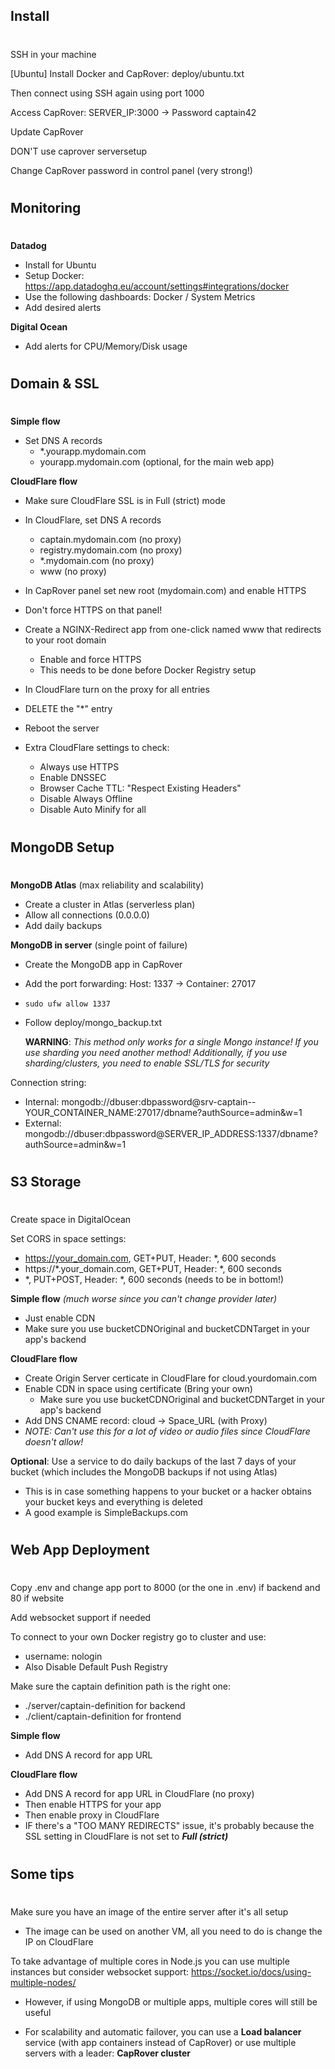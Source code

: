 ## Install
#

SSH in your machine

[Ubuntu] Install Docker and CapRover: deploy/ubuntu.txt

Then connect using SSH again using port 1000

Access CapRover: SERVER_IP:3000 -> Password captain42

Update CapRover

DON'T use caprover serversetup

Change CapRover password in control panel (very strong!)

#
## Monitoring
#

**Datadog**
- Install for Ubuntu
- Setup Docker: https://app.datadoghq.eu/account/settings#integrations/docker
- Use the following dashboards: Docker / System Metrics
- Add desired alerts

**Digital Ocean**
- Add alerts for CPU/Memory/Disk usage

#
## Domain & SSL
#

**Simple flow**
- Set DNS A records
  - *.yourapp.mydomain.com
  - yourapp.mydomain.com (optional, for the main web app)

**CloudFlare flow**
- Make sure CloudFlare SSL is in Full (strict) mode
- In CloudFlare, set DNS A records 
  - captain.mydomain.com (no proxy)
  - registry.mydomain.com (no proxy)
  - *.mydomain.com (no proxy)
  - www (no proxy)
- In CapRover panel set new root (mydomain.com) and enable HTTPS
- Don't force HTTPS on that panel!
- Create a NGINX-Redirect app from one-click named www that redirects to your root domain
  - Enable and force HTTPS
  - This needs to be done before Docker Registry setup
- In CloudFlare turn on the proxy for all entries
- DELETE the "*" entry
- Reboot the server

- Extra CloudFlare settings to check:
  - Always use HTTPS
  - Enable DNSSEC
  - Browser Cache TTL: "Respect Existing Headers"
  - Disable Always Offline
  - Disable Auto Minify for all

#
## MongoDB Setup
#

**MongoDB Atlas** (max reliability and scalability)
- Create a cluster in Atlas (serverless plan)
- Allow all connections (0.0.0.0)
- Add daily backups

**MongoDB in server** (single point of failure)
- Create the MongoDB app in CapRover
- Add the port forwarding: Host: 1337 -> Container: 27017
- ```sudo ufw allow 1337```
- Follow deploy/mongo_backup.txt

	**WARNING**: *This method only works for a single Mongo instance! If you use sharding you need another method! Additionally, if you use sharding/clusters, you need to enable SSL/TLS for security*

Connection string: 
- Internal: mongodb://dbuser:dbpassword@srv-captain--YOUR_CONTAINER_NAME:27017/dbname?authSource=admin&w=1
- External: mongodb://dbuser:dbpassword@SERVER_IP_ADDRESS:1337/dbname?authSource=admin&w=1

#
## S3 Storage
#

Create space in DigitalOcean

Set CORS in space settings: 
- https://your_domain.com, GET+PUT, Header: *, 600 seconds
- https://*.your_domain.com, GET+PUT, Header: *, 600 seconds
- *, PUT+POST, Header: *, 600 seconds (needs to be in bottom!)

**Simple flow** *(much worse since you can't change provider later)*
- Just enable CDN
- Make sure you use bucketCDNOriginal and bucketCDNTarget in your app's backend

**CloudFlare flow**
- Create Origin Server certicate in CloudFlare for cloud.yourdomain.com
- Enable CDN in space using certificate (Bring your own)
  - Make sure you use bucketCDNOriginal and bucketCDNTarget in your app's backend
- Add DNS CNAME record: cloud -> Space_URL (with Proxy)
- *NOTE: Can't use this for a lot of video or audio files since CloudFlare doesn't allow!*

**Optional**: Use a service to do daily backups of the last 7 days of your bucket (which includes the MongoDB backups if not using Atlas)
- This is in case something happens to your bucket or a hacker obtains your bucket keys and everything is deleted
- A good example is SimpleBackups.com

#
## Web App Deployment
#

Copy .env and change app port to 8000 (or the one in .env) if backend and 80 if website

Add websocket support if needed

To connect to your own Docker registry go to cluster and use:
- username: nologin
- Also Disable Default Push Registry

Make sure the captain definition path is the right one:
- ./server/captain-definition for backend
- ./client/captain-definition for frontend

**Simple flow**
- Add DNS A record for app URL

**CloudFlare flow**
- Add DNS A record for app URL in CloudFlare (no proxy)
- Then enable HTTPS for your app
- Then enable proxy in CloudFlare
- IF there's a "TOO MANY REDIRECTS" issue, it's probably because the SSL setting in CloudFlare is not set to ***Full (strict)***

#
## Some tips
#

Make sure you have an image of the entire server after it's all setup
- The image can be used on another VM, all you need to do is change the IP on CloudFlare

To take advantage of multiple cores in Node.js you can use multiple instances but consider websocket support: https://socket.io/docs/using-multiple-nodes/
- However, if using MongoDB or multiple apps, multiple cores will still be useful

- For scalability and automatic failover, you can use a **Load balancer** service (with app containers instead of CapRover) or use multiple servers with a leader: **CapRover cluster**